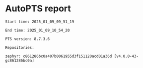 # AutoPTS report

    Start time: 2025_01_09_09_51_19

    End time: 2025_01_09_10_54_20

    PTS version: 8.7.3.6

    Repositories:

	zephyr: c861286bc0a407b0061955d3f151120acd01a36d [v4.0.0-43-gc861286bc0a]
